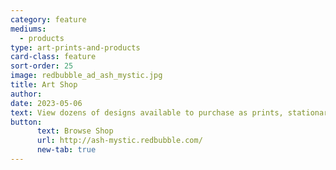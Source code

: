 ```yaml
---
category: feature
mediums:
  - products
type: art-prints-and-products
card-class: feature
sort-order: 25
image: redbubble_ad_ash_mystic.jpg
title: Art Shop
author:
date: 2023-05-06
text: View dozens of designs available to purchase as prints, stationary, stickers, tapestries, accessories and more through RedBubble! All products are carbon-neutral through 3Degrees and follow the Fair Labor Association Code Standards. 
button:
      text: Browse Shop
      url: http://ash-mystic.redbubble.com/
      new-tab: true
---
```

